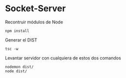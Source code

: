 
# Socket-Server

Recontruir módulos de Node
```
npm install
```
Generar el DIST

```
tsc -w
```

Levantar servidor con cualquiera de estos dos comandos
```
nodemon dist/
node dist/
```